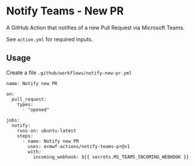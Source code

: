 # Notify Teams - New PR

A GitHub Action that notifies of a new Pull Request via Microsoft Teams.

See `action.yml` for required inputs.

## Usage

Create a file `.github/workflows/notify-new-pr.yml`

```
name: Notify new PR

on:
  pull_request:
    types:
      - "opened"

jobs:
  notify:
    runs-on: ubuntu-latest
    steps:
      - name: Notify new PR
        uses: ecmwf-actions/notify-teams-pr@v1
        with:
          incoming_webhook: ${{ secrets.MS_TEAMS_INCOMING_WEBHOOK }}
```
